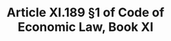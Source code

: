 ---
title: "Article XI.189 §1 of Code of Economic Law, Book XI"
draft: false
exceptions:
- info53d
memberstates:
- BE
score: 3
compensation:
- 
remarks: |
 


link: ""
---